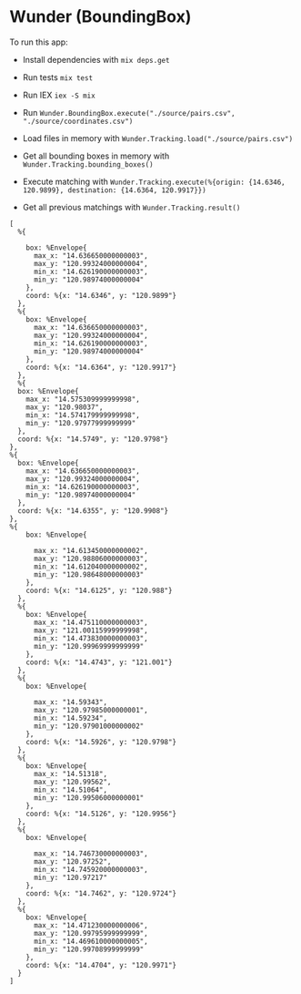 # Wunder (BoundingBox)

To run this app:

  * Install dependencies with `mix deps.get`
  * Run tests `mix test`
  * Run IEX `iex -S mix`
  * Run `Wunder.BoundingBox.execute("./source/pairs.csv", "./source/coordinates.csv")`

  * Load files in memory with `Wunder.Tracking.load("./source/pairs.csv")`
  * Get all bounding boxes in memory with `Wunder.Tracking.bounding_boxes()`
  * Execute matching with `Wunder.Tracking.execute(%{origin: {14.6346, 120.9899}, destination: {14.6364, 120.9917}})`
  * Get all previous matchings with `Wunder.Tracking.result()`

```
[
  %{

    box: %Envelope{
      max_x: "14.636650000000003",
      max_y: "120.99324000000004",
      min_x: "14.626190000000003",
      min_y: "120.98974000000004"
    },
    coord: %{x: "14.6346", y: "120.9899"}
  },
  %{
    box: %Envelope{
      max_x: "14.636650000000003",
      max_y: "120.99324000000004",
      min_x: "14.626190000000003",
      min_y: "120.98974000000004"
    },
    coord: %{x: "14.6364", y: "120.9917"}
  },
  %{
  box: %Envelope{
    max_x: "14.575309999999998",
    max_y: "120.98037",
    min_x: "14.574179999999998",
    min_y: "120.97977999999999"
  },
  coord: %{x: "14.5749", y: "120.9798"}
},
%{
  box: %Envelope{
    max_x: "14.636650000000003",
    max_y: "120.99324000000004",
    min_x: "14.626190000000003",
    min_y: "120.98974000000004"
  },
  coord: %{x: "14.6355", y: "120.9908"}
},
%{
    box: %Envelope{

      max_x: "14.613450000000002",
      max_y: "120.98806000000003",
      min_x: "14.612040000000002",
      min_y: "120.98648000000003"
    },
    coord: %{x: "14.6125", y: "120.988"}
  },
  %{
    box: %Envelope{
      max_x: "14.475110000000003",
      max_y: "121.00115999999998",
      min_x: "14.473830000000003",
      min_y: "120.99969999999999"
    },
    coord: %{x: "14.4743", y: "121.001"}
  },
  %{
    box: %Envelope{

      max_x: "14.59343",
      max_y: "120.97985000000001",
      min_x: "14.59234",
      min_y: "120.97901000000002"
    },
    coord: %{x: "14.5926", y: "120.9798"}
  },
  %{
    box: %Envelope{
      max_x: "14.51318",
      max_y: "120.99562",
      min_x: "14.51064",
      min_y: "120.99506000000001"
    },
    coord: %{x: "14.5126", y: "120.9956"}
  },
  %{
    box: %Envelope{

      max_x: "14.746730000000003",
      max_y: "120.97252",
      min_x: "14.745920000000003",
      min_y: "120.97217"
    },
    coord: %{x: "14.7462", y: "120.9724"}
  },
  %{
    box: %Envelope{
      max_x: "14.471230000000006",
      max_y: "120.99795999999999",
      min_x: "14.469610000000005",
      min_y: "120.99708999999999"
    },
    coord: %{x: "14.4704", y: "120.9971"}
  }
]
```
